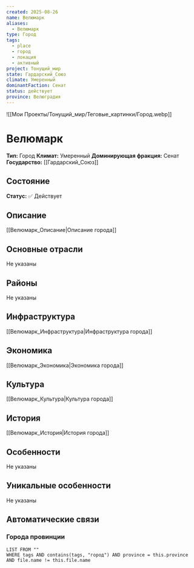 ```yaml
---
created: 2025-08-26
name: Велюмарк
aliases:
  - Велюмарк
type: Город
tags:
  - place
  - город
  - локация
  - активный
project: Тонущий_мир
state: Гардарский_Союз
climate: Умеренный
dominantFaction: Сенат
status: действует
province: Велюградия
---
```


![[Мои Проекты/Тонущий_мир/Теговые_картинки/Город.webp]]

# Велюмарк

**Тип:** Город
**Климат:** Умеренный
**Доминирующая фракция:** Сенат
**Государство:** [[Гардарский_Союз]]


## Состояние


**Статус:** ✅ Действует



## Описание
[[Велюмарк_Описание|Описание города]]



## Основные отрасли
Не указаны

## Районы
Не указаны

## Инфраструктура
[[Велюмарк_Инфраструктура|Инфраструктура города]]


## Экономика
[[Велюмарк_Экономика|Экономика города]]


## Культура
[[Велюмарк_Культура|Культура города]]



## История
[[Велюмарк_История|История города]]


## Особенности
Не указаны

## Уникальные особенности
Не указаны

## Автоматические связи

### Города провинции
```dataview
LIST FROM ""
WHERE tags AND contains(tags, "город") AND province = this.province AND file.name != this.file.name
```

